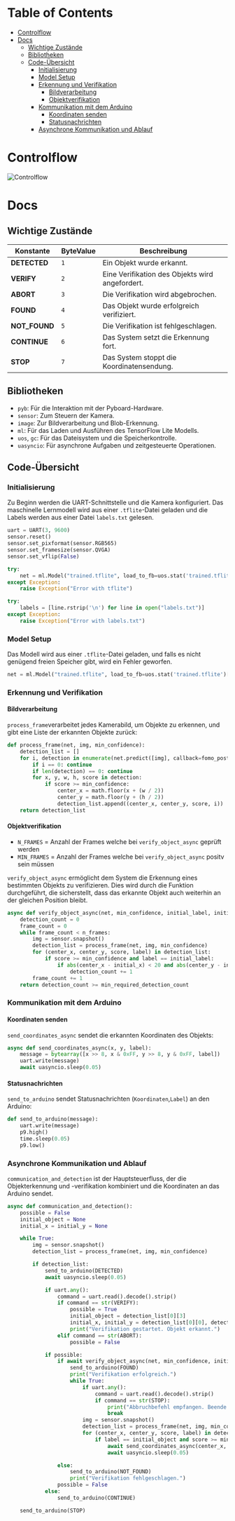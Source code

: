 # Table of Contents

- [Controlflow](#cotrolflow)
- [Docs](#docs)
    - [Wichtige Zustände](#wichtige-zustände)
    - [Bibliotheken](#bibliotheken)
    - [Code-Übersicht](#code-übersicht)
        - [Initialisierung](#initialisierung)
        - [Model Setup](#model-setup)
        - [Erkennung und Verifikation](#erkennung-und-verifikation)
            - [Bildverarbeitung](#bildverarbeitung)
            - [Objektverifikation](#objektverifikation)
        - [Kommunikation mit dem Arduino](#kommunikation-mit-dem-arduino)
            - [Koordinaten senden](#koordinaten-senden)
            - [Statusnachrichten](#statusnachrichten)
        - [Asynchrone Kommunikation und Ablauf](#asynchrone-kommunikation-und-ablauf)

# Controlflow

![Controlflow](img/Flowchart.png)

# Docs

## Wichtige Zustände
| Konstante     | ByteValue | Beschreibung|
|---------------|-----------|-------------
| **DETECTED**  | `1`       |Ein Objekt wurde erkannt.                          |
| **VERIFY**    | `2`       |Eine Verifikation des Objekts wird angefordert.    |  
| **ABORT**     | `3`       |Die Verifikation wird abgebrochen.                 |
| **FOUND**     | `4`       |Das Objekt wurde erfolgreich verifiziert.          |
| **NOT_FOUND** | `5`       |Die Verifikation ist fehlgeschlagen.               |
| **CONTINUE**  | `6`       |Das System setzt die Erkennung fort.               |   
| **STOP**      | `7`       |Das System stoppt die Koordinatensendung.          |

## Bibliotheken

- `pyb`: Für die Interaktion mit der Pyboard-Hardware.
- `sensor`: Zum Steuern der Kamera.
- `image`: Zur Bildverarbeitung und Blob-Erkennung.
- `ml`: Für das Laden und Ausführen des TensorFlow Lite Modells.
- `uos`, `gc`: Für das Dateisystem und die Speicherkontrolle.
- `uasyncio`: Für asynchrone Aufgaben und zeitgesteuerte Operationen.

## Code-Übersicht

### Initialisierung

Zu Beginn werden die UART-Schnittstelle und die Kamera konfiguriert. Das maschinelle Lernmodell wird aus einer `.tflite`-Datei geladen und die Labels werden aus einer Datei `labels.txt` gelesen.

```python
uart = UART(3, 9600)
sensor.reset()
sensor.set_pixformat(sensor.RGB565)
sensor.set_framesize(sensor.QVGA)
sensor.set_vflip(False)

try:
    net = ml.Model("trained.tflite", load_to_fb=uos.stat('trained.tflite')[6] > (gc.mem_free() - (64 * 1024)))
except Exception:
    raise Exception("Error with tflite")

try:
    labels = [line.rstrip('\n') for line in open("labels.txt")]
except Exception:
    raise Exception("Error with labels.txt")
```

### Model Setup

Das Modell wird aus einer `.tflite`-Datei geladen, und falls es nicht genügend freien Speicher gibt, wird ein Fehler geworfen.

```python
net = ml.Model("trained.tflite", load_to_fb=uos.stat('trained.tflite')[6] > (gc.mem_free() - (64 * 1024)))
```

### Erkennung und Verifikation



#### Bildverarbeitung
`process_frame`verarbeitet jedes Kamerabild, um Objekte zu erkennen, und gibt eine Liste der erkannten Objekte zurück:

```python
def process_frame(net, img, min_confidence):
    detection_list = []
    for i, detection in enumerate(net.predict([img], callback=fomo_post_process)):
        if i == 0: continue
        if len(detection) == 0: continue
        for x, y, w, h, score in detection:
            if score >= min_confidence:
                center_x = math.floor(x + (w / 2))
                center_y = math.floor(y + (h / 2))
                detection_list.append((center_x, center_y, score, i))
    return detection_list
```

#### Objektverifikation
- `N_FRAMES` = Anzahl der Frames welche bei `verify_object_async` geprüft werden
- `MIN_FRAMES` = Anzahl der Frames welche bei `verify_object_async` positv sein müssen

`verify_object_async` ermöglicht dem System die Erkennung eines bestimmten Objekts zu verifizieren. Dies wird durch die Funktion durchgeführt, die sicherstellt, dass das erkannte Objekt auch weiterhin an der gleichen Position bleibt.

```python
async def verify_object_async(net, min_confidence, initial_label, initial_x, initial_y, n_frames=10, min_required_detection_count=8):
    detection_count = 0
    frame_count = 0
    while frame_count < n_frames:
        img = sensor.snapshot()
        detection_list = process_frame(net, img, min_confidence)
        for (center_x, center_y, score, label) in detection_list:
            if score >= min_confidence and label == initial_label:
                if abs(center_x - initial_x) < 20 and abs(center_y - initial_y) < 20:
                    detection_count += 1
        frame_count += 1
    return detection_count >= min_required_detection_count
```

### Kommunikation mit dem Arduino
#### Koordinaten senden

`send_coordinates_async` sendet die erkannten Koordinaten des Objekts:

```python
async def send_coordinates_async(x, y, label):
    message = bytearray([x >> 8, x & 0xFF, y >> 8, y & 0xFF, label])
    uart.write(message)
    await uasyncio.sleep(0.05)
```

#### Statusnachrichten

`send_to_arduino` sendet Statusnachrichten (`Koordinaten`,`Label`) an den Arduino:

```python
def send_to_arduino(message):
    uart.write(message)
    p9.high()
    time.sleep(0.05)
    p9.low()
```

### Asynchrone Kommunikation und Ablauf

`communication_and_detection` ist der Hauptsteuerfluss, der die Objekterkennung und -verifikation kombiniert und die Koordinaten an das Arduino sendet.

```python
async def communication_and_detection():
    possible = False
    initial_object = None
    initial_x = initial_y = None

    while True:
        img = sensor.snapshot()
        detection_list = process_frame(net, img, min_confidence)

        if detection_list:
            send_to_arduino(DETECTED)
            await uasyncio.sleep(0.05)

            if uart.any():
                command = uart.read().decode().strip()
                if command == str(VERIFY):
                    possible = True
                    initial_object = detection_list[0][3]
                    initial_x, initial_y = detection_list[0][0], detection_list[0][1]
                    print("Verifikation gestartet. Objekt erkannt.")
                elif command == str(ABORT):
                    possible = False

            if possible:
                if await verify_object_async(net, min_confidence, initial_object, initial_x, initial_y):
                    send_to_arduino(FOUND)
                    print("Verifikation erfolgreich.")
                    while True:
                        if uart.any():
                            command = uart.read().decode().strip()
                            if command == str(STOP):
                                print("Abbruchbefehl empfangen. Beende die Koordinatensendung.")
                                break
                        img = sensor.snapshot()
                        detection_list = process_frame(net, img, min_confidence)
                        for (center_x, center_y, score, label) in detection_list:
                            if label == initial_object and score >= min_confidence:
                                await send_coordinates_async(center_x, center_y, label)
                                await uasyncio.sleep(0.05)

                else:
                    send_to_arduino(NOT_FOUND)
                    print("Verifikation fehlgeschlagen.")
                possible = False
            else:
                send_to_arduino(CONTINUE)

    send_to_arduino(STOP)
```
